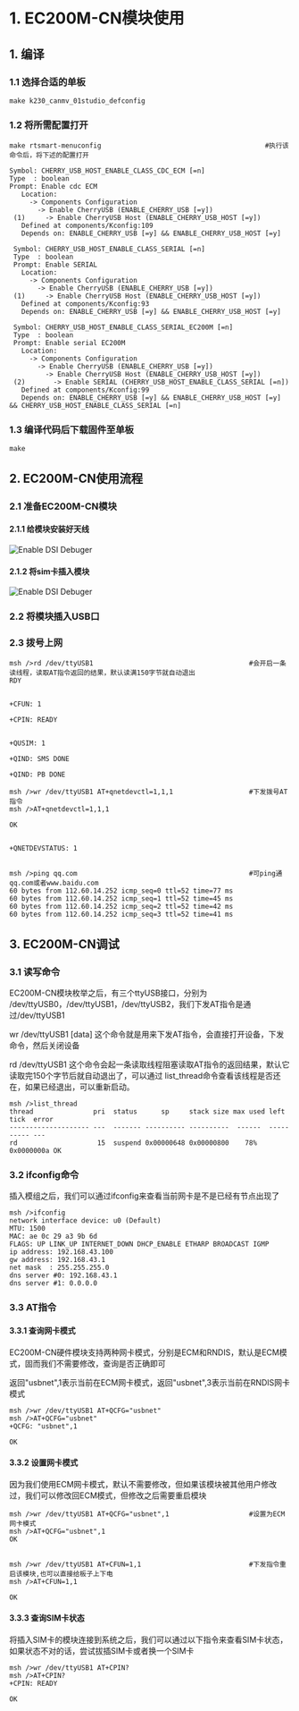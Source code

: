 # 1. EC200M-CN模块使用

## 1. 编译

### 1.1 选择合适的单板

``` shell
make k230_canmv_01studio_defconfig
```

### 1.2 将所需配置打开

``` shell
make rtsmart-menuconfig                                         #执行该命令后，将下述的配置打开
```

``` shell
Symbol: CHERRY_USB_HOST_ENABLE_CLASS_CDC_ECM [=n]
Type  : boolean
Prompt: Enable cdc ECM
   Location:
     -> Components Configuration
       -> Enable CherryUSB (ENABLE_CHERRY_USB [=y])
 (1)     -> Enable CherryUSB Host (ENABLE_CHERRY_USB_HOST [=y])
   Defined at components/Kconfig:109
   Depends on: ENABLE_CHERRY_USB [=y] && ENABLE_CHERRY_USB_HOST [=y] 
```

``` shell
 Symbol: CHERRY_USB_HOST_ENABLE_CLASS_SERIAL [=n]
 Type  : boolean
 Prompt: Enable SERIAL
   Location:
     -> Components Configuration
       -> Enable CherryUSB (ENABLE_CHERRY_USB [=y])
 (1)     -> Enable CherryUSB Host (ENABLE_CHERRY_USB_HOST [=y])
   Defined at components/Kconfig:93
   Depends on: ENABLE_CHERRY_USB [=y] && ENABLE_CHERRY_USB_HOST [=y]

 Symbol: CHERRY_USB_HOST_ENABLE_CLASS_SERIAL_EC200M [=n]
 Type  : boolean
 Prompt: Enable serial EC200M
   Location:
     -> Components Configuration
       -> Enable CherryUSB (ENABLE_CHERRY_USB [=y])
         -> Enable CherryUSB Host (ENABLE_CHERRY_USB_HOST [=y])
 (2)       -> Enable SERIAL (CHERRY_USB_HOST_ENABLE_CLASS_SERIAL [=n])
   Defined at components/Kconfig:99
   Depends on: ENABLE_CHERRY_USB [=y] && ENABLE_CHERRY_USB_HOST [=y] && CHERRY_USB_HOST_ENABLE_CLASS_SERIAL [=n] 
```

### 1.3 编译代码后下载固件至单板

``` shell
make
```

## 2. EC200M-CN使用流程

### 2.1 准备EC200M-CN模块

#### 2.1.1 给模块安装好天线

![Enable DSI Debuger](https://developer.canaan-creative.com/api/post/attachment?id=481)

#### 2.1.2 将sim卡插入模块

![Enable DSI Debuger](https://developer.canaan-creative.com/api/post/attachment?id=480)

### 2.2 将模块插入USB口

### 2.3 拨号上网

``` shell
msh />rd /dev/ttyUSB1                                       #会开启一条读线程，读取AT指令返回的结果，默认读满150字节就自动退出
RDY


+CFUN: 1

+CPIN: READY


+QUSIM: 1

+QIND: SMS DONE

+QIND: PB DONE

msh />wr /dev/ttyUSB1 AT+qnetdevctl=1,1,1                   #下发拨号AT指令
msh />AT+qnetdevctl=1,1,1

OK


+QNETDEVSTATUS: 1


msh />ping qq.com                                           #可ping通qq.com或者www.baidu.com
60 bytes from 112.60.14.252 icmp_seq=0 ttl=52 time=77 ms
60 bytes from 112.60.14.252 icmp_seq=1 ttl=52 time=45 ms
60 bytes from 112.60.14.252 icmp_seq=2 ttl=52 time=42 ms
60 bytes from 112.60.14.252 icmp_seq=3 ttl=52 time=41 ms
```

## 3. EC200M-CN调试

### 3.1 读写命令

EC200M-CN模块枚举之后，有三个ttyUSB接口，分别为 /dev/ttyUSB0，/dev/ttyUSB1，/dev/ttyUSB2，我们下发AT指令是通过/dev/ttyUSB1

wr /dev/ttyUSB1 [data] 这个命令就是用来下发AT指令，会直接打开设备，下发命令，然后关闭设备

rd /dev/ttyUSB1 这个命令会起一条读取线程阻塞读取AT指令的返回结果，默认它读取完150个字节后就自动退出了，可以通过 list_thread命令查看该线程是否还在，如果已经退出，可以重新启动。

``` shell
msh />list_thread
thread               pri  status      sp     stack size max used left tick  error
-------------------- ---  ------- ---------- ----------  ------  ---------- ---
rd                    15  suspend 0x00000648 0x00000800    78%   0x0000000a OK
```

### 3.2 ifconfig命令

插入模组之后，我们可以通过ifconfig来查看当前网卡是不是已经有节点出现了

``` shell
msh />ifconfig
network interface device: u0 (Default)
MTU: 1500
MAC: ae 0c 29 a3 9b 6d
FLAGS: UP LINK_UP INTERNET_DOWN DHCP_ENABLE ETHARP BROADCAST IGMP
ip address: 192.168.43.100
gw address: 192.168.43.1
net mask  : 255.255.255.0
dns server #0: 192.168.43.1
dns server #1: 0.0.0.0
```

### 3.3 AT指令

#### 3.3.1 查询网卡模式

EC200M-CN硬件模块支持两种网卡模式，分别是ECM和RNDIS，默认是ECM模式，固而我们不需要修改，查询是否正确即可

返回"usbnet",1表示当前在ECM网卡模式，返回"usbnet",3表示当前在RNDIS网卡模式

``` shell
msh />wr /dev/ttyUSB1 AT+QCFG="usbnet"
msh />AT+QCFG="usbnet"
+QCFG: "usbnet",1

OK

```

#### 3.3.2 设置网卡模式

因为我们使用ECM网卡模式，默认不需要修改，但如果该模块被其他用户修改过，我们可以修改回ECM模式，但修改之后需要重启模块

``` shell
msh />wr /dev/ttyUSB1 AT+QCFG="usbnet",1                    #设置为ECM网卡模式
msh />AT+QCFG="usbnet",1
OK


msh />wr /dev/ttyUSB1 AT+CFUN=1,1                           #下发指令重启该模块,也可以直接给板子上下电
msh />AT+CFUN=1,1

OK

```

#### 3.3.3 查询SIM卡状态

将插入SIM卡的模块连接到系统之后，我们可以通过以下指令来查看SIM卡状态，如果状态不对的话，尝试拔插SIM卡或者换一个SIM卡

``` shell
msh />wr /dev/ttyUSB1 AT+CPIN?
msh />AT+CPIN?
+CPIN: READY

OK

```
